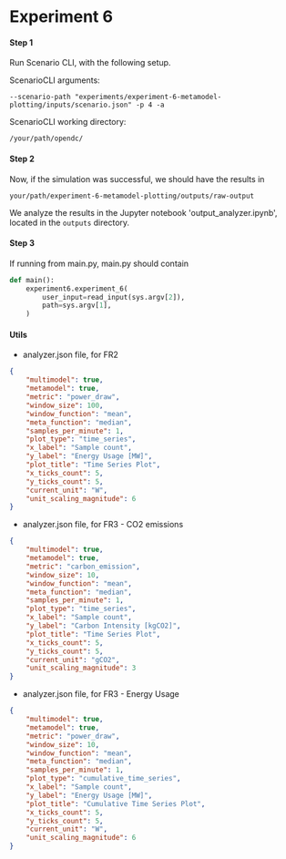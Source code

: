 # Experiment 6

#### Step 1
Run Scenario CLI, with the following setup.

ScenarioCLI arguments:
```
--scenario-path "experiments/experiment-6-metamodel-plotting/inputs/scenario.json" -p 4 -a
```

ScenarioCLI working directory:
```
/your/path/opendc/
```

#### Step 2
Now, if the simulation was successful, we should have the results in 
```
your/path/experiment-6-metamodel-plotting/outputs/raw-output
```

We analyze the results in the Jupyter notebook 'output_analyzer.ipynb', located in the ```outputs``` directory.

#### Step 3
If running from main.py, main.py should contain
```python
def main():
    experiment6.experiment_6(
        user_input=read_input(sys.argv[2]),
        path=sys.argv[1],
    )
```


#### Utils

- analyzer.json file, for FR2
```json
{
    "multimodel": true,
    "metamodel": true,
    "metric": "power_draw",
    "window_size": 100,
    "window_function": "mean",
    "meta_function": "median",
    "samples_per_minute": 1,
    "plot_type": "time_series",
    "x_label": "Sample count",
    "y_label": "Energy Usage [MW]",
    "plot_title": "Time Series Plot",
    "x_ticks_count": 5,
    "y_ticks_count": 5,
    "current_unit": "W",
    "unit_scaling_magnitude": 6
}
```


- analyzer.json file, for FR3 - CO2 emissions
```json
{
    "multimodel": true,
    "metamodel": true,
    "metric": "carbon_emission",
    "window_size": 10,
    "window_function": "mean",
    "meta_function": "median",
    "samples_per_minute": 1,
    "plot_type": "time_series",
    "x_label": "Sample count",
    "y_label": "Carbon Intensity [kgCO2]",
    "plot_title": "Time Series Plot",
    "x_ticks_count": 5,
    "y_ticks_count": 5,
    "current_unit": "gCO2",
    "unit_scaling_magnitude": 3
}

```


- analyzer.json file, for FR3 - Energy Usage
```json
{
    "multimodel": true,
    "metamodel": true,
    "metric": "power_draw",
    "window_size": 10,
    "window_function": "mean",
    "meta_function": "median",
    "samples_per_minute": 1,
    "plot_type": "cumulative_time_series",
    "x_label": "Sample count",
    "y_label": "Energy Usage [MW]",
    "plot_title": "Cumulative Time Series Plot",
    "x_ticks_count": 5,
    "y_ticks_count": 5,
    "current_unit": "W",
    "unit_scaling_magnitude": 6
}
```
